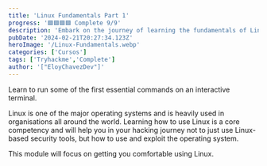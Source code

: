 ```yaml
---
title: 'Linux Fundamentals Part 1'
progress: '🟩🟩🟩🟩 Complete 9/9'
description: 'Embark on the journey of learning the fundamentals of Linux.'
pubDate: '2024-02-21T20:27:34.123Z'
heroImage: '/Linux-Fundamentals.webp'
categories: ['Cursos']
tags: ['Tryhackme','Complete']
author: '["EloyChavezDev"]'
---
```

Learn to run some of the first essential commands on an interactive terminal.

Linux is one of the major operating systems and is heavily used in organisations all around the world. Learning how to use Linux is a core competency and will help you in your hacking journey not to just use Linux-based security tools, but how to use and exploit the operating system. 

This module will focus on getting you comfortable using Linux.